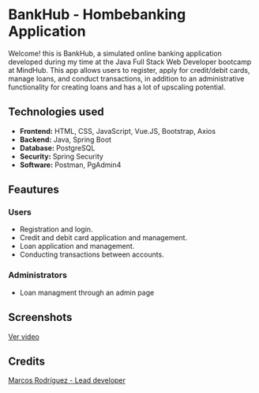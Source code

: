 # BankHub - Hombebanking Application

Welcome! this is BankHub, a simulated online banking application developed during my time at the Java Full Stack Web Developer bootcamp at MindHub. This app allows users to register, apply for credit/debit cards, manage loans, and conduct transactions, in addition to an administrative functionality for creating loans and has a lot of upscaling potential.



## Technologies used

- **Frontend:** HTML, CSS, JavaScript, Vue.JS, Bootstrap, Axios
- **Backend:** Java, Spring Boot
- **Database:** PostgreSQL
- **Security:** Spring Security
- **Software:** Postman, PgAdmin4

## Feautures

### **Users**

- Registration and login.
- Credit and debit card application and management.
- Loan application and management.
- Conducting transactions between accounts.

### **Administrators**

- Loan managment through an admin page

## Screenshots

[Ver video](bankhub_video_display.mp4)

## Credits

[Marcos Rodríguez - Lead developer](https://github.com/marcosrodriguez00)
